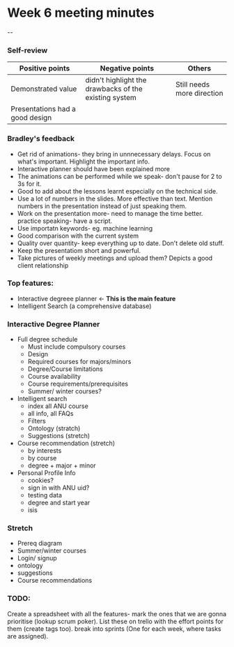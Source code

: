 # Week 6 meeting minutes
--

### Self-review

| Positive points | Negative points | Others |
|-----------------|-----------------|---------|
|Demonstrated value |   didn't highlight the drawbacks of the existing system     |  Still needs more direction|
| Presentations had a good design |     |     


### Bradley's feedback

* Get rid of animations- they bring in unnnecessary delays. Focus on what's important. Highlight the important info.
* Interactive planner should have been explained more
* The animations can be performed while we speak- don't pause for 2 to 3s for it.
* Good to add about the lessons learnt especially on the technical side.
* Use a lot of numbers in the slides. More effective than text. Mention numbers in the presentation instead of just speaking them.
* Work on the presentation more- need to manage the time better. practice speaking- have a script.
* Use importatn keywords- eg. machine learning
* Good comparison with the current system
* Quality over quantity- keep everything up to date. Don't delete old stuff.
* Keep the presentatiom short and powerful.
* Take pictures of weekly meetings and upload them? Depicts a good client relationship
	
	
### Top features:
	
* Interactive degreee planner $\leftarrow$ **This is the main feature**
* Intelligent Search (a comprehensive database)

### Interactive Degree Planner

* Full degree schedule
	* Must include compulsory courses
	* Design
	* Required courses for majors/minors
	* Degree/Course limitations
	* Course availability
	* Course requirements/prerequisites
	* Summer/ winter courses?
* Intelligent search
	* index all ANU course
	* all info, all FAQs
	* Filters
	* Ontology (stratch)
	* Suggestions (stretch)
* Course recommendation (stretch)
	* by interests
	* by course  
	* degree + major + minor
* Personal Profile Info
	* cookies?
	* sign in with ANU uid?
	* testing data
	* degree and start year
	* isis

	
### Stretch

* Prereq diagram
* Summer/winter courses
* Login/ signup
* ontology
* suggestions
* Course recommendations


<h3>TODO:</h3> Create a spreadsheet with all the features- mark the ones that we are gonna prioritise (lookup scrum poker). List these on trello with the effort points for them (create tags too). break into sprints (One for each week, where tasks are assigned).